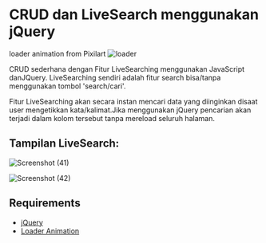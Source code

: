 # CRUD dan LiveSearch menggunakan jQuery

loader animation from Pixilart
![loader](https://user-images.githubusercontent.com/110081304/188064630-a2c2ebe6-88bd-4d2b-9642-2c7867268bda.gif)

CRUD sederhana dengan Fitur LiveSearching menggunakan JavaScript danJQuery. LiveSearching sendiri adalah fitur search bisa/tanpa menggunakan tombol 'search/cari'.

Fitur LiveSearching akan secara instan mencari data yang diinginkan disaat user mengetikkan kata/kalimat.Jika menggunakan jQuery pencarian akan terjadi dalam kolom tersebut tanpa mereload seluruh halaman.

## Tampilan LiveSearch:
![Screenshot (41)](https://user-images.githubusercontent.com/110081304/188064298-1353bd26-39b2-4e17-ab3e-4bf6f87b7ae9.png)

![Screenshot (42)](https://user-images.githubusercontent.com/110081304/188064517-d3978338-116d-492d-afcf-52bdf13faba7.png)

## Requirements
- [jQuery](https://jquery.com/download/)
- [Loader Animation](https://www.pixilart.com/art/loading-gif-7badccc6206bf0f)
